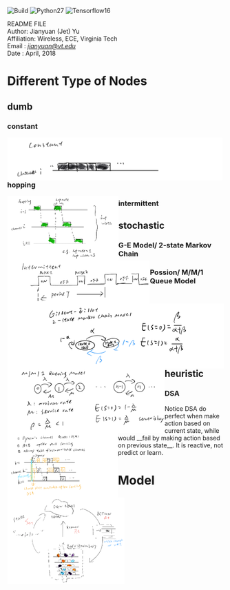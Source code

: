 ![Build](https://travis-ci.org/pemami4911/POMDPy.svg?branch=master) ![Python27](https://img.shields.io/badge/python-2.7-blue.svg) ![Tensorflow16](https://img.shields.io/badge/tensorflow-1.6-blue.svg)

README FILE  
Author: Jianyuan (Jet) Yu  
Affiliation: Wireless, ECE, Virginia Tech  
Email : *jianyuan@vt.edu*  
Date  : April, 2018 



# Different Type of Nodes

## dumb
### constant
<!-- ![](/README_fig/constant.png) -->
<img align="left" width="" height="100" src="/README_fig/constant.png"> 


### hopping
<!-- ![](/README_fig/hop.png) -->
<img align="left" width="" height="150" src="/README_fig/hop.png"> 

### intermittent
<!-- ![](/README_fig/im.png) -->
<img align="left" width="" height="100" src="/README_fig/im.png"> 

## stochastic

### G-E Model/ 2-state Markov Chain
<!-- ![](/README_fig/ge.png) -->
<img align="left" width="" height="150" src="/README_fig/ge.png"> 

### Possion/ M/M/1 Queue Model
<!-- ![](/README_fig/mm1.png) -->
<img align="left" width="" height="150" src="/README_fig/mm1.png"> 

## heuristic
### DSA 
<!-- ![](/README_fig/dsa.png)   -->
<img align="left" width="" height="150" src="/README_fig/dsa.png"> 
Notice DSA do perfect when make action based on current state, while would __fail by making action based on previous state__. It is reactive, not predict or learn.


# Model
<!-- ![](/README_fig/model.png) -->
<img align="left" width="" height="200" src="/README_fig/model.png"> 